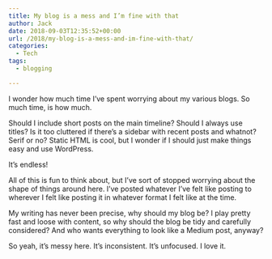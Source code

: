 ```yaml
---
title: My blog is a mess and I’m fine with that
author: Jack
date: 2018-09-03T12:35:52+00:00
url: /2018/my-blog-is-a-mess-and-im-fine-with-that/
categories:
  - Tech
tags:
  - blogging

---
```

I wonder how much time I&#8217;ve spent worrying about my various blogs. So much time, is how much.

Should I include short posts on the main timeline? Should I always use titles? Is it too cluttered if there&#8217;s a sidebar with recent posts and whatnot? Serif or no? Static HTML is cool, but I wonder if I should just make things easy and use WordPress.

It&#8217;s endless!

All of this is fun to think about, but I&#8217;ve sort of stopped worrying about the shape of things around here. I&#8217;ve posted whatever I&#8217;ve felt like posting to wherever I felt like posting it in whatever format I felt like at the time.

My writing has never been precise, why should my blog be? I play pretty fast and loose with content, so why should the blog be tidy and carefully considered? And who wants everything to look like a Medium post, anyway?

So yeah, it&#8217;s messy here. It&#8217;s inconsistent. It&#8217;s unfocused. I love it.